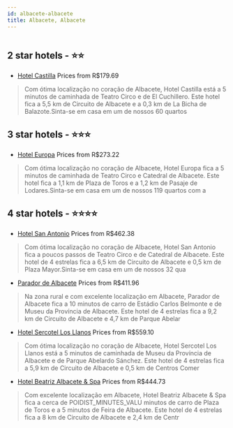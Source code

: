 ```yaml
---
id: albacete-albacete
title: Albacete, Albacete
---
```


<center><img src="https://i.travelapi.com/hotels/3000000/2200000/2193700/2193624/19fffa5d_b.jpg" alt="" /></center>


##  2 star hotels - ⭐️⭐️

-    [Hotel Castilla](https://www.hurb.com/br/aud/https://www.hurb.com/br/hotels/albacete/hotel-castilla-HT-P9MY?cmp=18055) Prices from R$179.69
   > Com ótima localização no coração de Albacete, Hotel Castilla está a 5 minutos de caminhada de Teatro Circo e de El Cuchillero.  Este hotel fica a 5,5 km de Circuito de Albacete e a 0,3 km de La Bicha de Balazote.Sinta-se em casa em um de nossos 60 quartos

##  3 star hotels - ⭐️⭐️⭐️

-    [Hotel Europa](https://www.hurb.com/br/aud/https://www.hurb.com/br/hotels/albacete/hotel-europa-HT-TI13?cmp=18055) Prices from R$273.22
   > Com ótima localização no coração de Albacete, Hotel Europa fica a 5 minutos de caminhada de Teatro Circo e Catedral de Albacete.  Este hotel fica a 1,1 km de Plaza de Toros e a 1,2 km de Pasaje de Lodares.Sinta-se em casa em um de nossos 119 quartos com a

##  4 star hotels - ⭐️⭐️⭐️⭐️

-    [Hotel San Antonio](https://www.hurb.com/br/aud/https://www.hurb.com/br/hotels/albacete/hotel-san-antonio-HT-5MSZ?cmp=18055) Prices from R$462.38
   > Com ótima localização no coração de Albacete, Hotel San Antonio fica a poucos passos de Teatro Circo e de Catedral de Albacete.  Este hotel de 4 estrelas fica a 6,5 km de Circuito de Albacete e 0,5 km de Plaza Mayor.Sinta-se em casa em um de nossos 32 qua
-    [Parador de Albacete](https://www.hurb.com/br/aud/https://www.hurb.com/br/hotels/albacete/parador-de-albacete-HT-8KIR?cmp=18055) Prices from R$411.96
   > Na zona rural e com excelente localização em Albacete, Parador de Albacete fica a 10 minutos de carro de Estádio Carlos Belmonte e de Museu da Província de Albacete.  Este hotel de 4 estrelas fica a 9,2 km de Circuito de Albacete e 4,7 km de Parque Abelar
-    [Hotel Sercotel Los Llanos](https://www.hurb.com/br/aud/https://www.hurb.com/br/hotels/albacete/hotel-sercotel-los-llanos-HT-Y8OQ?cmp=18055) Prices from R$559.10
   > Com ótima localização no coração de Albacete, Hotel Sercotel Los Llanos está a 5 minutos de caminhada de Museu da Província de Albacete e de Parque Abelardo Sánchez.  Este hotel de 4 estrelas fica a 5,9 km de Circuito de Albacete e 0,5 km de Centros Comer
-    [Hotel Beatriz Albacete & Spa](https://www.hurb.com/br/aud/https://www.hurb.com/br/hotels/albacete/hotel-beatriz-albacete-spa-HT-DWJS?cmp=18055) Prices from R$444.73
   > Com excelente localização em Albacete, Hotel Beatriz Albacete & Spa fica a cerca de POIDIST_MINUTES_VALU minutos de carro de Plaza de Toros e a 5 minutos de Feira de Albacete.  Este hotel de 4 estrelas fica a 8 km de Circuito de Albacete e 2,4 km de Centr
